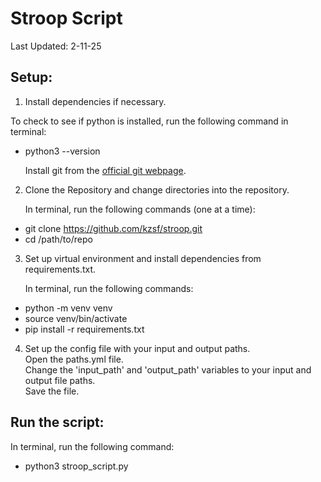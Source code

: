# Stroop Script
Last Updated: 2-11-25

## Setup:
1. Install dependencies if necessary.  

To check to see if python is installed, run the following command in terminal: 
* python3 --version  

    Install git from the  [official git webpage](https://git-scm.com/).

2. Clone the Repository and change directories into the repository.  

    In terminal, run the following commands (one at a time): 
* git clone https://github.com/kzsf/stroop.git
* cd /path/to/repo

3. Set up virtual environment and install dependencies from requirements.txt.  

    In terminal, run the following commands: 
* python -m venv venv
* source venv/bin/activate
* pip install -r requirements.txt

4. Set up the config file with your input and output paths.  
    Open the paths.yml file.  
    Change the 'input_path' and 'output_path' variables to your input and output file paths.  
    Save the file.

## Run the script: 
In terminal, run the following command:
* python3 stroop_script.py